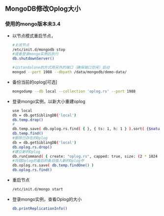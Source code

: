 ## MongoDB修改Oplog大小
### 使用的mongo版本未3.4

* 以节点模式重启节点，
  ```bash
  #关闭节点
  /etc/init.d/mongodb stop
  #或者登录mongo实例后执行
  db.shutdownServer()

  #以standalone的方式用另外的端口（确保端口空闲）启动
  mongod --port 1988 --dbpath /data/mongodb/demo-data/
  ```
* 备份当前的oplog[可选]
  ```bash
  mongodump --db local --collection 'oplog.rs' --port 1988
  ```
* 登录mongo实例，以新大小重建oplog
  ```bash
  use local
  db = db.getSiblingDB('local')
  db.temp.drop()
  #
  db.temp.save( db.oplog.rs.find( { }, { ts: 1, h: 1 } ).sort( {$natural : -1} ).limit(1).next() )
  db.temp.find()
  #删除已存在的Oplog
  db = db.getSiblingDB('local')
  db.oplog.rs.drop()
  #建立新的Oplog
  db.runCommand( { create: "oplog.rs", capped: true, size: (2 * 1024 * 1024 * 1024) } )
  #将就Oplog的最后的条目插入新的Oplog中
  db.oplog.rs.save( db.temp.findOne() )
  db.oplog.rs.find()
  ```
* 重启节点
  ```bash
  /etc/init.d/mongo start
  ```
* 登录mongo实例，查看Oplog的大小
  ```bash
  db.printReplicationInfo()
  ```